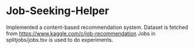 # Job-Seeking-Helper
Implemented a content-based recommendation system.
Dataset is fetched from https://www.kaggle.com/c/job-recommendation
Jobs in splitjobs/jobs.tsv is used to do experiments.
